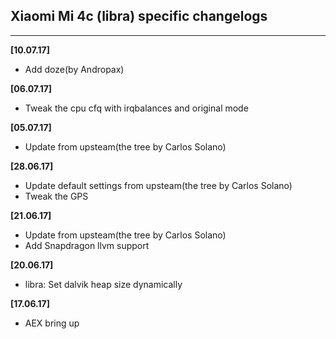 ## Xiaomi Mi 4c (libra) specific changelogs
---
**[10.07.17]**
- Add doze(by Andropax)

**[06.07.17]**
- Tweak the cpu cfq with irqbalances and original mode

**[05.07.17]**
- Update from upsteam(the tree by Carlos Solano)

**[28.06.17]**

 - Update default settings from upsteam(the tree by Carlos Solano)
 - Tweak the GPS
 
**[21.06.17]**

 - Update from upsteam(the tree by Carlos Solano)
 - Add Snapdragon llvm support

**[20.06.17]**

- libra: Set dalvik heap size dynamically

**[17.06.17]**

- AEX bring up
